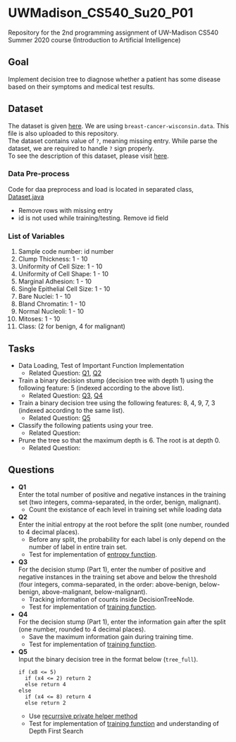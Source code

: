 # UWMadison_CS540_Su20_P01

Repository for the 2nd programming assignment of UW-Madison CS540 Summer 2020 course (Introduction to Artificial Intelligence)


## Goal
Implement decision tree to diagnose whether a patient has some disease based on their symptoms and medical test results.  


## Dataset
The dataset is given [here](https://archive.ics.uci.edu/ml/datasets/breast+cancer+wisconsin+%28original%29). We are using `breast-cancer-wisconsin.data`. This file is also uploaded to this repository.  
The dataset contains value of `?`, meaning missing entry. While parse the dataset, we are required to handle `?` sign properly.  
To see the description of this dataset, please visit [here](https://github.com/hyecheol123/UWMadison_CS540_Su20_P02/blob/master/breast-cancer-wisconsin.names).

### Data Pre-process
Code for daa preprocess and load is located in separated class, [Dataset.java](https://github.com/hyecheol123/UWMadison_CS540_Su20_P02/blob/master/Dataset.java)
- Remove rows with missing entry
- id is not used while training/testing. Remove id field

### List of Variables
1. Sample code number: id number
2. Clump Thickness: 1 - 10
3. Uniformity of Cell Size: 1 - 10
4. Uniformity of Cell Shape: 1 - 10
5. Marginal Adhesion: 1 - 10
6. Single Epithelial Cell Size: 1 - 10
7. Bare Nuclei: 1 - 10
8. Bland Chromatin: 1 - 10
9. Normal Nucleoli: 1 - 10
10. Mitoses: 1 - 10
11. Class: (2 for benign, 4 for malignant)


## Tasks
- Data Loading, Test of Important Function Implementation
  - Related Question: [Q1](), [Q2]()
- Train a binary decision stump (decision tree with depth 1) using the following feature: 5 (indexed according to the above list).
  - Related Question: [Q3](), [Q4]()
- Train a binary decision tree using the following features: 8, 4, 9, 7, 3 (indexed according to the same list).
  - Related Question: [Q5]()
- Classify the following patients using your tree.
  - Related Question: 
- Prune the tree so that the maximum depth is 6. The root is at depth 0.
  - Related Question: 

## Questions
- **Q1**  
  Enter the total number of positive and negative instances in the training set (two integers, comma-separated, in the order, benign, malignant).
  - Count the existance of each level in training set while loading data
- **Q2**  
  Enter the initial entropy at the root before the split (one number, rounded to 4 decimal places).
  - Before any split, the probability for each label is only depend on the number of label in entire train set.
  - Test for implementation of [entropy function]().
- **Q3**  
  For the decision stump (Part 1), enter the number of positive and negative instances in the training set above and below the threshold (four integers, comma-separated, in the order: above-benign, below-benign, above-malignant, below-malignant).
  - Tracking information of counts inside DecisionTreeNode.
  - Test for implementation of [training function]().
- **Q4**  
  For the decision stump (Part 1), enter the information gain after the split (one number, rounded to 4 decimal places).
  - Save the maximum information gain during training time.
  - Test for implementation of [training function]().
- **Q5**  
  Input the binary decision tree in the format below (`tree_full`).  
  ```
  if (x8 <= 5)
    if (x4 <= 2) return 2
    else return 4
  else
    if (x4 <= 8) return 4
    else return 2
  ```
  - Use [recurrsive private helper method]()
  - Test for implementation of [training function]() and understanding of Depth First Search